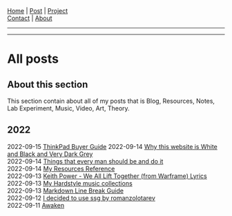 <nav>
<a href="./index.html">Home</a>
|
<a href="./post.html">Post</a>
|
<a href="./project.html">Project</a>
<nav class="div-right">
<a href="./contact.html">Contact</a>
|
<a href="./about.html">About</a>
</nav>
</nav>
</header>
<hr><hr>
<main>
<!-- Your Content Start After This Line -->


# All posts

## About this section

This section contain about all of my posts that is Blog, Resources, Notes, Lab Experiment, Music, Video, Art, Theory.  

## 2022

2022-09-15 [ThinkPad Buyer Guide](./post/2022-09-15-thinkpad-buyer-guide.html)
2022-09-14 [Why this website is White and Black and Very Dark Grey](./post/2022-09-14-why-this-website-is-white-and-black-and-very-dark-grey.html)  
2022-09-14 [Things that every man should be and do it](./post/2022-09-14-things-that-every-man-should-be-and-do-it.html)  
2022-09-14 [My Resources Reference](./post/2022-09-14-my-resources-reference.html)  
2022-09-13 [Keith Power - We All Lift Together (from Warframe) Lyrics](./post/2022-09-13-keith-power-we-all-lift-together-lyrics.html)  
2022-09-13 [My Hardstyle music collections](./post/2022-09-13-my-hardstyle-music-collections.html)  
2022-09-13 [Markdown Line Break Guide](./post/2022-09-13-markdown-line-break-guide.html)  
2022-09-12 [I decided to use ssg by romanzolotarev](./post/2022-09-12-i-decided-to-use-ssg-by-romanzolotarev.html)  
2022-09-11 [Awaken](./post/2022-09-11-awaken.html)
